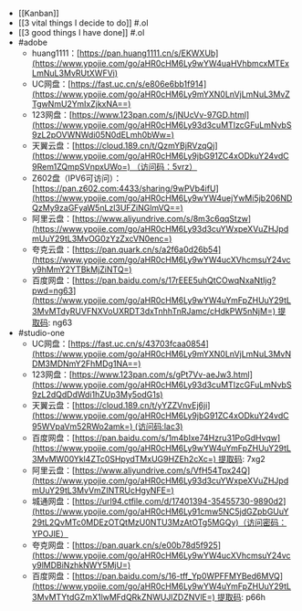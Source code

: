 - [[Kanban]]
- [[3 vital things I decide to do]] #.ol
- [[3 good things I have done]] #.ol
- #adobe
	- huang1111：[https://pan.huang1111.cn/s/EKWXUb](https://www.ypojie.com/go/aHR0cHM6Ly9wYW4uaHVhbmcxMTExLmNuL3MvRUtXWFVi)
	- UC网盘：[https://fast.uc.cn/s/e806e6bb1f914](https://www.ypojie.com/go/aHR0cHM6Ly9mYXN0LnVjLmNuL3MvZTgwNmU2YmIxZjkxNA==)
	- 123网盘：[https://www.123pan.com/s/jNUcVv-97GD.html](https://www.ypojie.com/go/aHR0cHM6Ly93d3cuMTIzcGFuLmNvbS9zL2pOVWNWdi05N0dELmh0bWw=)
	- 天翼云盘：[https://cloud.189.cn/t/QzmYBjRVzqQj](https://www.ypojie.com/go/aHR0cHM6Ly9jbG91ZC4xODkuY24vdC9Rem1ZQmpSVnpxUWo=) （访问码：5vrz）
	- Z602盘（IPV6可访问）：[https://pan.z602.com:4433/sharing/9wPVb4ifU](https://www.ypojie.com/go/aHR0cHM6Ly9wYW4uejYwMi5jb206NDQzMy9zaGFyaW5nLzl3UFZiNGlmVQ==)
	- 阿里云盘：[https://www.aliyundrive.com/s/8m3c6qqStzw](https://www.ypojie.com/go/aHR0cHM6Ly93d3cuYWxpeXVuZHJpdmUuY29tL3MvOG0zYzZxcVN0enc=)
	- 夸克云盘：[https://pan.quark.cn/s/a2f6a0d26b54](https://www.ypojie.com/go/aHR0cHM6Ly9wYW4ucXVhcmsuY24vcy9hMmY2YTBkMjZiNTQ=)
	- 百度网盘：[https://pan.baidu.com/s/17rEEE5uhQtCOwqNxaNtIjg?pwd=ng63](https://www.ypojie.com/go/aHR0cHM6Ly9wYW4uYmFpZHUuY29tL3MvMTdyRUVFNXVoUXRDT3dxTnhhTnRJamc/cHdkPW5nNjM=) 提取码: ng63
- #studio-one
	- UC网盘：[https://fast.uc.cn/s/43703fcaa0854](https://www.ypojie.com/go/aHR0cHM6Ly9mYXN0LnVjLmNuL3MvNDM3MDNmY2FhMDg1NA==)
	- 123网盘：[https://www.123pan.com/s/gPt7Vv-aeJw3.html](https://www.ypojie.com/go/aHR0cHM6Ly93d3cuMTIzcGFuLmNvbS9zL2dQdDdWdi1hZUp3My5odG1s)
	- 天翼云盘：[https://cloud.189.cn/t/yYZZVnvEj6ji](https://www.ypojie.com/go/aHR0cHM6Ly9jbG91ZC4xODkuY24vdC95WVpaVm52RWo2amk=) (访问码:lac3)
	- 百度网盘：[https://pan.baidu.com/s/1m4bIxe74Hzru31PoGdHvqw](https://www.ypojie.com/go/aHR0cHM6Ly9wYW4uYmFpZHUuY29tL3MvMW00Ykl4ZTc0SHpydTMxUG9HZEh2cXc=) 提取码: 7xg2
	- 阿里云盘：[https://www.aliyundrive.com/s/VfH54Tpx24Q](https://www.ypojie.com/go/aHR0cHM6Ly93d3cuYWxpeXVuZHJpdmUuY29tL3MvVmZINTRUcHgyNFE=)
	- 城通网盘：[https://url94.ctfile.com/d/17401394-35455730-9890d2](https://www.ypojie.com/go/aHR0cHM6Ly91cmw5NC5jdGZpbGUuY29tL2QvMTc0MDEzOTQtMzU0NTU3MzAtOTg5MGQy)（访问密码：YPOJIE）
	- 夸克网盘：[https://pan.quark.cn/s/e00b78d5f925](https://www.ypojie.com/go/aHR0cHM6Ly9wYW4ucXVhcmsuY24vcy9lMDBiNzhkNWY5MjU=)
	- 百度网盘：[https://pan.baidu.com/s/16-tff_Yp0WPFFMYBed6MVQ](https://www.ypojie.com/go/aHR0cHM6Ly9wYW4uYmFpZHUuY29tL3MvMTYtdGZmX1lwMFdQRkZNWUJlZDZNVlE=) 提取码: p66h